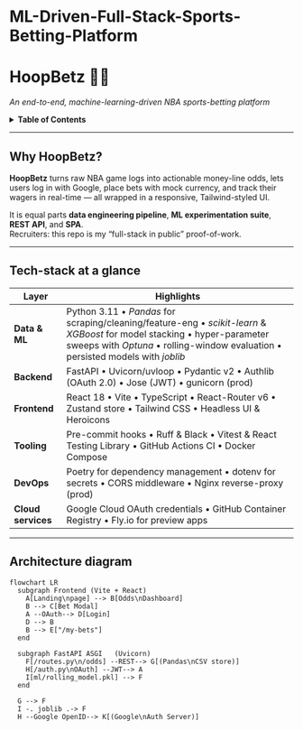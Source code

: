 # ML-Driven-Full-Stack-Sports-Betting-Platform
# **HoopBetz 🏀💸**  
*An end-to-end, machine-learning-driven NBA sports-betting platform*

<details>
<summary><strong>Table&nbsp;of&nbsp;Contents</strong></summary>

1. [Why HoopBetz?](#why-hoopbetz)  
2. [Tech-stack at a glance](#tech-stack-at-a-glance)  
3. [Architecture diagram](#architecture-diagram)  
4. [From idea → production – the journey](#from-idea-→-production--the-journey)  
5. [Data pipeline & ML methodology](#data-pipeline--ml-methodology)  
6. [Backend (⚡ FastAPI + Uvicorn)](#backend-⚡-fastapi--uvicorn)  
7. [Frontend (⚛ React + Vite + TypeScript)](#frontend-⚛-react--vite--typescript)  
8. [Authentication – Google OAuth 2.0](#authentication--google-oauth-20)  
9. [Local setup & deployment](#local-setup--deployment)  
10. [What I’d improve next](#what-id-improve-next)  
11. [Wrapping up](#wrapping-up)  

</details>

---

## Why HoopBetz?
**HoopBetz** turns raw NBA game logs into actionable money-line odds, lets users log in with Google, place bets with mock currency, and track their wagers in real-time — all wrapped in a responsive, Tailwind-styled UI.

It is equal parts **data engineering pipeline**, **ML experimentation suite**, **REST API**, and **SPA**.  
Recruiters: this repo is my “full-stack in public” proof-of-work.

---

## Tech-stack at a glance

| Layer | Highlights |
|-------|------------|
| **Data & ML** | Python 3.11 • *Pandas* for scraping/cleaning/feature-eng • *scikit-learn* & *XGBoost* for model stacking • hyper-parameter sweeps with *Optuna* • rolling-window evaluation • persisted models with *joblib* |
| **Backend** | FastAPI • Uvicorn/uvloop • Pydantic v2 • Authlib (OAuth 2.0) • Jose (JWT) • gunicorn (prod) |
| **Frontend** | React 18 • Vite • TypeScript • React-Router v6 • Zustand store • Tailwind CSS • Headless UI & Heroicons |
| **Tooling** | Pre-commit hooks • Ruff & Black • Vitest & React Testing Library • GitHub Actions CI • Docker Compose |
| **DevOps** | Poetry for dependency management • dotenv for secrets • CORS middleware • Nginx reverse-proxy (prod) |
| **Cloud services** | Google Cloud OAuth credentials • GitHub Container Registry • Fly.io for preview apps |

---

## Architecture diagram
```mermaid
flowchart LR
  subgraph Frontend (Vite + React)
    A[Landing\npage] --> B[Odds\nDashboard]
    B --> C[Bet Modal]
    A --OAuth--> D[Login]
    D --> B
    B --> E["/my-bets"]
  end

  subgraph FastAPI ASGI   (Uvicorn)
    F[/routes.py\n/odds] --REST--> G[(Pandas\nCSV store)]
    H[/auth.py\nOAuth] --JWT--> A
    I[ml/rolling_model.pkl] --> F
  end

  G --> F
  I -. joblib .-> F
  H --Google OpenID--> K[(Google\nAuth Server)]
